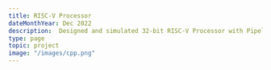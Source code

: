 ```yaml
---
title: RISC-V Processor
dateMonthYear: Dec 2022
description:  Designed and simulated 32-bit RISC-V Processor with Pipelining and Data Caching using SystemVerilog and Verilator as part of a team of 4 students. Used C++ to prepare testbench for verification.
type: page
topic: project
image: "/images/cpp.png"
---
```



